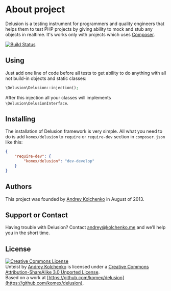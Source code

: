 About project
========

Delusion is a testing instrument for programmers and quality engineers that helps them to test PHP projects by giving
ability to mock and stub any objects in realtime. It's works only with projects which uses [Composer](http://getcomposer.org/).

[![Build Status](https://travis-ci.org/komex/delusion.png?branch=develop)](https://travis-ci.org/komex/delusion)

## Using

Just add one line of code before all tests to get ability to do anything with all not build-in objects and static classes:

```php
\Delusion\Delusion::injection();
```

After this injection all your classes will implements ```\Delusion\DelusionInterface```.

## Installing

The installation of Delusion framework is very simple. All what you need to do is add ```komex/delusion``` to
```require``` or ```require-dev``` section in ```composer.json``` like this:

```json
{
    "require-dev": {
        "komex/delusion": "dev-develop"
    }
}
```

## Authors

This project was founded by [Andrey Kolchenko](https://github.com/komex) in August of 2013.

## Support or Contact

Having trouble with Delusion? Contact andrey@kolchenko.me and we’ll help you in the short time.

## License

[![Creative Commons License](http://i.creativecommons.org/l/by-sa/3.0/88x31.png)](http://creativecommons.org/licenses/by-sa/3.0/)<br/>
Unteist by [Andrey Kolchenko](https://github.com/komex) is licensed under a [Creative Commons Attribution-ShareAlike 3.0 Unported License](http://creativecommons.org/licenses/by-sa/3.0/).<br/>
Based on a work at [https://github.com/komex/delusion](https://github.com/komex/delusion).